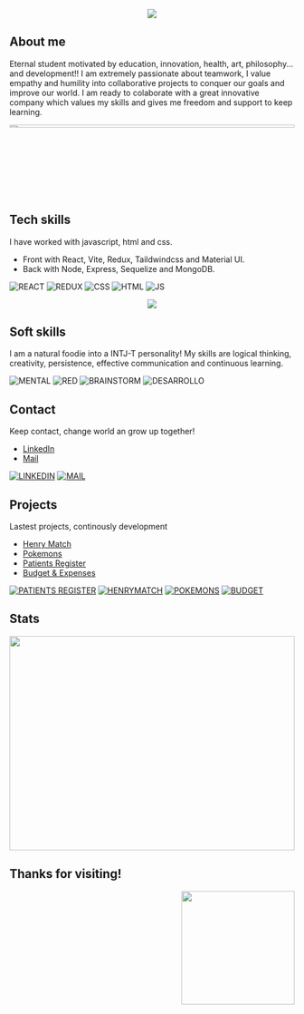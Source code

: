 <p align='center'>
<img src="https://readme-typing-svg.herokuapp.com?color=CAC8F8&background=1C1C1D&size=25&center=true&vCenter=true&width=433&height=75&lines=I'm+Zayra+Velasco;Admin+Manager;and+Software+Developer;living+without+limits">
</p>

## About me
Eternal student motivated by education, innovation, health, art, philosophy... and development!! I am extremely passionate about teamwork, I value empathy and humility into collaborative projects to conquer our goals and improve our world. I am ready to colaborate with a great innovative company which values my skills and gives me freedom and support to keep learning. 

<a href="https://www.linkedin.com/in/zayra-velasco"><div style="padding-top:25.000%;position:relative;"><img src="https://raw.githubusercontent.com/zayrarepositor/zayrarepositor/main/MQXv.gif" width="100%" height="20%" style='position:absolute;top:0;left:0;' frameBorder="0" allowFullScreen/></div></a>

## Tech skills
I have worked with javascript, html and css. 
* Front with React, Vite, Redux, Taildwindcss and Material UI. 
* Back with Node, Express, Sequelize and MongoDB.

![REACT](https://raw.githubusercontent.com/zayrarepositor/zayrarepositor/main/icons8-reaccionar-nativo-50.png)
![REDUX](https://raw.githubusercontent.com/zayrarepositor/zayrarepositor/main/icons8-redux-50.png)
![CSS](https://raw.githubusercontent.com/zayrarepositor/zayrarepositor/main/icons8-css3-50.png)
![HTML](https://raw.githubusercontent.com/zayrarepositor/zayrarepositor/main/icons8-html-5-50.png)
![JS](https://raw.githubusercontent.com/zayrarepositor/zayrarepositor/main/icons8-javascript-50.png)

<p align='center'>
<img src="https://github-readme-stats.vercel.app/api/top-langs/?username=zayrarepositor&theme=dark&hide_border=true&no-bg=true&no-frame=true&langs_count=5">
</p>

## Soft skills
I am a natural foodie into a INTJ-T personality! My skills are logical thinking, creativity, persistence, effective communication and continuous learning.

![MENTAL](https://raw.githubusercontent.com/zayrarepositor/zayrarepositor/main/icons8-mapa-mental-50.png)
![RED](https://raw.githubusercontent.com/zayrarepositor/zayrarepositor/main/icons8-red-de-negocios-50.png)
![BRAINSTORM](https://raw.githubusercontent.com/zayrarepositor/zayrarepositor/main/icons8-habilidad-de-brainstorm-50.png)
![DESARROLLO](https://raw.githubusercontent.com/zayrarepositor/zayrarepositor/main/icons8-habilidad-de-desarrollo-50.png)

## Contact
Keep contact, change world an grow up together! 
* <a href="https://www.linkedin.com/in/zayra-velasco">LinkedIn</a>  
* <a href="mailto:zayra.contacto@gmail.com">Mail</a>

[![LINKEDIN](https://raw.githubusercontent.com/zayrarepositor/zayrarepositor/main/icons8-linkedin-50.png)](https://www.linkedin.com/in/zayra-velasco)
[![MAIL](https://raw.githubusercontent.com/zayrarepositor/zayrarepositor/main/icons8-añadir-sobre-abierto-50.png)](mailto:zayra.contacto@gmail.com)

## Projects
Lastest projects, continously development
* <a href="https://github.com/zayrarepositor/HenryMatchPF">Henry Match</a>
* <a href="https://github.com/zayrarepositor/PIpokemons">Pokemons</a>
* <a href="https://github.com/zayrarepositor/patients-register-2022">Patients Register</a>
* <a href="https://github.com/zayrarepositor/budget-app-2022">Budget & Expenses</a>
 
[![PATIENTS REGISTER](https://raw.githubusercontent.com/zayrarepositor/zayrarepositor/main/icons8-plan-de-tratamiento-50.png)](https://github.com/zayrarepositor/patients-register-2022)
[![HENRYMATCH](https://raw.githubusercontent.com/zayrarepositor/zayrarepositor/main/icons8-cohete-50.png)](https://github.com/zayrarepositor/HenryMatchPF)
[![POKEMONS](https://raw.githubusercontent.com/zayrarepositor/zayrarepositor/main/icons8-pokeball-50.png)](https://github.com/zayrarepositor/PIpokemons)
[![BUDGET](https://raw.githubusercontent.com/zayrarepositor/zayrarepositor/main/icons8-vista-frontal-del-monedero-50.png)](https://github.com/zayrarepositor/budget-app-2022)

## Stats
<div style="padding-top:75.000%;position:relative;"><img src="https://github-readme-stats.vercel.app/api?username=zayrarepositor&count_private=true&show_icons=true&theme=dracula" width="100%" height="100%" style='position:absolute;top:0;left:0;' frameBorder="0" allowFullScreen/></div>
<h2>Thanks for visiting!</h2>
<p align='right'>
<img src="https://media.giphy.com/media/O51MQ3DduOcGW6ofR3/giphy.gif" width="200" height="200" frameBorder="0" class="giphy-embed" allowFullScreen></img></p>

